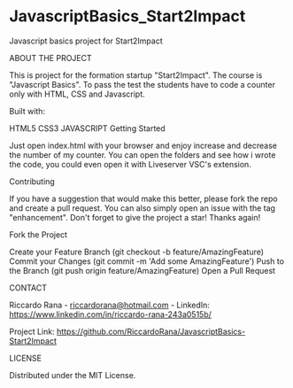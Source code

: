 # JavascriptBasics_Start2Impact


Javascript basics project for Start2Impact

ABOUT THE PROJECT

This is project for the formation startup "Start2Impact". The course is "Javascript Basics". To pass the test the students have to code a counter only with HTML, CSS and Javascript.

Built with:

HTML5
CSS3
JAVASCRIPT
Getting Started

Just open index.html with your browser and enjoy increase and decrease the number of my counter. You can open the folders and see how i wrote the code, you could even open it with Liveserver VSC's extension.

Contributing

If you have a suggestion that would make this better, please fork the repo and create a pull request. You can also simply open an issue with the tag "enhancement". Don't forget to give the project a star! Thanks again!

Fork the Project

Create your Feature Branch (git checkout -b feature/AmazingFeature) Commit your Changes (git commit -m 'Add some AmazingFeature') Push to the Branch (git push origin feature/AmazingFeature) Open a Pull Request

CONTACT

Riccardo Rana - riccardorana@hotmail.com - LinkedIn: https://www.linkedin.com/in/riccardo-rana-243a0515b/

Project Link: https://github.com/RiccardoRana/JavascriptBasics-Start2Impact

LICENSE

Distributed under the MIT License.
